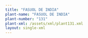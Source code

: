 ```yaml
---
title: "FASUOL DE INDIA"
plant-name: "FASUOL DE INDIA"
plant-number: "131"
plant-xml: /assets/xml/plant131.xml
layout: single-xml
---
```

